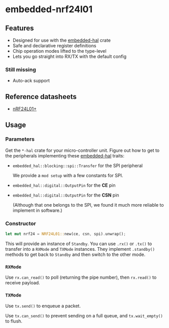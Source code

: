 # embedded-nrf24l01

## Features

* Designed for use with the [embedded-hal] crate
* Safe and declarative register definitions
* Chip operation modes lifted to the type-level
* Lets you go straight into RX/TX with the default config

### Still missing

* Auto-ack support

## Reference datasheets

* [nRF24L01+](https://www.sparkfun.com/datasheets/Components/SMD/nRF24L01Pluss_Preliminary_Product_Specification_v1_0.pdf)

## Usage

### Parameters

Get the `*-hal` crate for your micro-controller unit. Figure out how
to get to the peripherals implementing these [embedded-hal] traits:

* `embedded_hal::blocking::spi::Transfer` for the SPI peripheral

  We provide a `mod setup` with a few constants for SPI.
 
* `embedded_hal::digital::OutputPin` for the **CE** pin

* `embedded_hal::digital::OutputPin` for the **CSN** pin

  (Although that one belongs to the SPI, we found it much more
  reliable to implement in software.)

### Constructor

```rust
let mut nrf24 = NRF24L01::new(ce, csn, spi).unwrap();
```

This will provide an instance of `Standby`. You can use `.rx()` or
`.tx()` to transfer into a `RXMode` and `TXMode` instances. They
implement `.standby()` methods to get back to `Standby` and then
switch to the other mode.

### `RXMode`

Use `rx.can_read()` to poll (returning the pipe number), then
`rx.read()` to receive payload.

### `TXMode`

Use `tx.send()` to enqueue a packet.

Use `tx.can_send()` to prevent sending on a full queue, and
`tx.wait_empty()` to flush.


[embedded-hal]: https://crates.io/crates/embedded-hal

